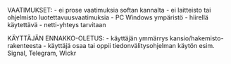 VAATIMUKSET:
	- ei prose vaatimuksia softan kannalta
	- ei laitteisto tai ohjelmisto luotettavuusvaatimuksia
	- PC Windows ympäristö
	- hiirellä käytettävä 
	- netti-yhteys tarvitaan

 KÄYTTÄJÄN ENNAKKO-OLETUS:
	- käyttäjän ymmärrys kansio/hakemisto-rakenteesta
	- käyttäjä osaa tai oppii tiedonvälitysohjelman käytön esim. Signal, Telegram, Wickr
	
